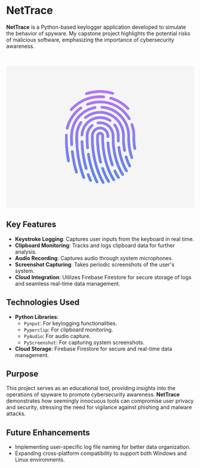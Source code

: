 # NetTrace

**NetTrace** is a Python-based keylogger application developed to simulate the behavior of spyware. My capstone project highlights the potential risks of malicious software, emphasizing the importance of cybersecurity awareness.

<br>

![AltText](nettrace.webp)




## Key Features
- **Keystroke Logging**: Captures user inputs from the keyboard in real time.
- **Clipboard Monitoring**: Tracks and logs clipboard data for further analysis.
- **Audio Recording**: Captures audio through system microphones.
- **Screenshot Capturing**: Takes periodic screenshots of the user's system.
- **Cloud Integration**: Utilizes Firebase Firestore for secure storage of logs and seamless real-time data management.

## Technologies Used
- **Python Libraries**:
  - `Pynput`: For keylogging functionalities.
  - `Pyperclip`: For clipboard monitoring.
  - `PyAudio`: For audio capture.
  - `PyScreenshot`: For capturing system screenshots.
- **Cloud Storage**: Firebase Firestore for secure and real-time data management.

## Purpose
This project serves as an educational tool, providing insights into the operations of spyware to promote cybersecurity awareness. **NetTrace** demonstrates how seemingly innocuous tools can compromise user privacy and security, stressing the need for vigilance against phishing and malware attacks.

## Future Enhancements
- Implementing user-specific log file naming for better data organization.
- Expanding cross-platform compatibility to support both Windows and Linux environments.
